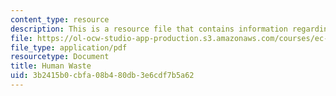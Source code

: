 ```yaml
---
content_type: resource
description: This is a resource file that contains information regarding human waste.
file: https://ol-ocw-studio-app-production.s3.amazonaws.com/courses/ec-715-d-lab-disseminating-innovations-for-the-common-good-spring-2007/3b2415b0cbfa08b480db3e6cdf7b5a62_MITEC_715S07_human_waste.pdf
file_type: application/pdf
resourcetype: Document
title: Human Waste
uid: 3b2415b0-cbfa-08b4-80db-3e6cdf7b5a62
---
```

